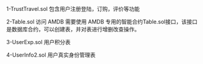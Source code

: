 1-TrustTravel.sol 包含用户注册登陆，订购，评价等功能

2-Table.sol 访问 AMDB 需要使用 AMDB 专用的智能合约Table.sol接口，该接口是数据库合约，可以创建表，并对表进行增删改查操作。

3-UserExp.sol 用户积分表

4-UserInfo2.sol 用户真实身份管理表
